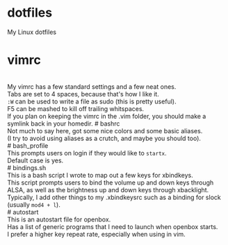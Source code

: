 # dotfiles
My Linux dotfiles
<br>
# vimrc
<br>
My vimrc has a few standard settings and a few neat ones.
<br>
Tabs are set to 4 spaces, because that's how I like it.
<br>
<code>:W</code> can be used to write a file as sudo (this is pretty useful).
<br>
F5 can be mashed to kill off trailing whitspaces.
<br>
If you plan on keeping the vimrc in the .vim folder, you should make a symlink back in your homedir.
# bashrc
<br>
Not much to say here, got some nice colors and some basic aliases.
<br>
(I try to avoid using aliases as a crutch, and maybe you should too).
<br>
# bash_profile
<br>
This prompts users on login if they would like to <code>startx</code>.
<br>
Default case is yes.
<br>
# bindings.sh
<br>
This is a bash script I wrote to map out a few keys for xbindkeys.
<br>
This script prompts users to bind the volume up and down keys through ALSA, as well as the brightness up and down keys through xbacklight.
<br>
Typically, I add other things to my .xbindkeysrc such as a binding for slock (usually <code>mod4 + l</code>).
<br>
# autostart
<br>
This is an autostart file for openbox.
<br>
Has a list of generic programs that I need to launch when openbox starts.
<br>
I prefer a higher key repeat rate, especially when using in vim.



